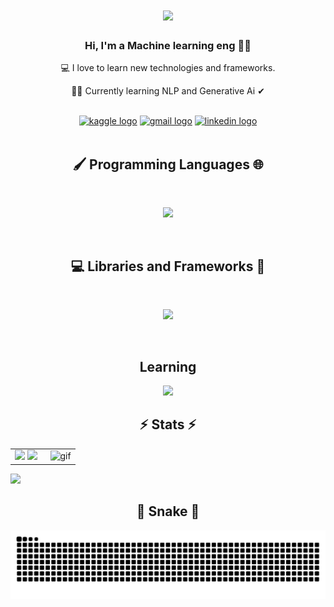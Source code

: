 <h1 align="center">
  <a href="#">
    <img src="https://readme-typing-svg.herokuapp.com/?lines=Hi+There!;My+name+is+Elvis+Estevez!;&center=true&size=30](https://readme-typing-svg.demolab.com?font=Fira+Code&pause=1000&color=36BCF7FF&repeat=false&width=435&lines=Hi+There!+;I'm+Zabih+ullah">
  </a>
</h1>

<h3 align="center">
  Hi, I'm a Machine learning eng 👨‍💻 </h3>
  <p align="center">
  💻 I love to learn new technologies and frameworks. </p>
   <p align="center">
  🧑‍💼 Currently learning NLP and Generative Ai ✔ </p>
  <br>
  
<div align="center"> 
 <a href="https://www.kaggle.com/zabihullah18" target="_blank"><img src="https://img.shields.io/static/v1?message=kaggle&logo=kaggle&label=&color=7289DA&logoColor=white&labelColor=&style=for-the-badge" height="35" alt="kaggle logo" target="_blank"></a> 
  <a href="mailto:Zabihullah18381@gmail.com"> <img src="https://img.shields.io/static/v1?message=Gmail&logo=gmail&label=&color=D14836&logoColor=white&labelColor=&style=for-the-badge" height="35" alt="gmail logo" target="_blank"></a>
  <a href="https://www.linkedin.com/in/zabih-ullah/" target="_blank"><img src="https://img.shields.io/badge/-LinkedIn-%230077B5?style=for-the-badge&logo=linkedin&logoColor=white" height="35" alt="linkedin logo" target="_blank"></a> 
</div>

<br>

<h2 align="center">🖌️ Programming Languages 🌐</h2>
<br>
<p align="center">
  <a href="#">
    <img src="https://skillicons.dev/icons?i=python,java" /><br>
  </a>
</p>
<br>
<h2 align="center"> 💻 Libraries and Frameworks 🚀</h2>
<br>
<p align="center">
  <a href="#">
    <img src="https://skillicons.dev/icons?i=django,tensorflow,flask,spring" /><br>
  </a>
</p>
<br>
<h2 align="center">Learning</h2>
<p align="center">
  <a href="#">
    <img src="https://skillicons.dev/icons?i=python" />
  </a>
</p>
<h2 align="center">⚡ Stats ⚡</h2>


<table>
<tr>
  <td width="48%">
    <img src="https://github-readme-stats.vercel.app/api?&count_private=true&include_all_commits=true&username=Zabih-khan&custom_title=GitHub+Stats&show_icons=true&theme=radical" />
    <img src="https://github-readme-stats.vercel.app/api/top-langs/?username=Zabih-khan&layout=compact&theme=radical" width="100%" />
  </td>

  <td width="52%"><img alt="gif" align="right" src="https://raw.githubusercontent.com/ntclai/PictureForMyProject/main/giphy.gif"/></td>

</tr>
<table>
    <img src="https://komarev.com/ghpvc/?username=Zabih-khan&color=green&style=plastic" />
<h2 align="center">🐍 Snake 🐍</h2>

  ![snake gif](https://github.com/Zabih-khan/Zabih-khan/blob/output/github-contribution-grid-snake-dark.svg)

<!---
zabihullah18381/zabihullah18381 is a ✨ special ✨ repository because its `README.md` (this file) appears on your GitHub profile.
You can click the Preview link to take a look at your changes.
--->
